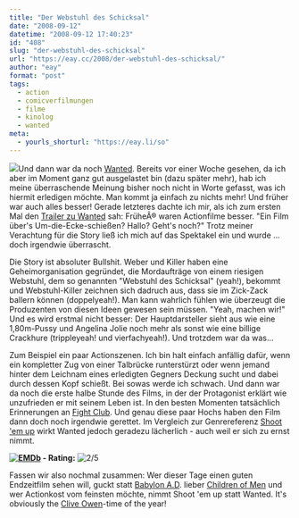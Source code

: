```yaml
---
title: "Der Webstuhl des Schicksal"
date: "2008-09-12"
datetime: "2008-09-12 17:40:23"
id: "408"
slug: "der-webstuhl-des-schicksal"
url: "https://eay.cc/2008/der-webstuhl-des-schicksal/"
author: "eay"
format: "post"
tags:
  - action
  - comicverfilmungen
  - filme
  - kinolog
  - wanted
meta:
  - yourls_shorturl: "https://eay.li/so"
---
```


![](/uploads/2008/wanted.jpg)Und dann war da noch [Wanted](http://www.imdb.com/title/tt0493464/). Bereits vor einer Woche gesehen, da ich aber im Moment ganz gut ausgelastet bin (dazu später mehr), hab ich meine überraschende Meinung bisher noch nicht in Worte gefasst, was ich hiermit erledigen möchte. Man kommt ja einfach zu nichts mehr! Und früher war auch alles besser! Gerade letzteres dachte ich mir, als ich zum ersten Mal den [Trailer zu Wanted](http://www.moviemaze.de/media/trailer/view/29587/cc555f1c768de5c969a2781fca7913ef/3700_trailer01-de_480.flv) sah: FrüheÂ® waren Actionfilme besser. "Ein Film über's Um-die-Ecke-schießen? Hallo? Geht's noch?" Trotz meiner Verachtung für die Story ließ ich mich auf das Spektakel ein und wurde ... doch irgendwie überrascht.

Die Story ist absoluter Bullshit. Weber und Killer haben eine Geheimorganisation gegründet, die Mordaufträge von einem riesigen Webstuhl, dem so genannten "Webstuhl des Schicksal" (yeah!), bekommt und Webstuhl-Killer zeichnen sich dadruch aus, dass sie im Zick-Zack ballern können (doppelyeah!). Man kann wahrlich fühlen wie überzeugt die Produzenten von diesen Ideen gewesen sein müssen. "Yeah, machen wir!" Und es wird erstmal nicht besser: Der Hauptdarsteller sieht aus wie eine 1,80m-Pussy und Angelina Jolie noch mehr als sonst wie eine billige Crackhure (trippleyeah! und vierfachyeah!). Und trotzdem war da was...

Zum Beispiel ein paar Actionszenen. Ich bin halt einfach anfällig dafür, wenn ein kompletter Zug von einer Talbrücke runterstürzt oder wenn jemand hinter dem Leichnam eines erledigten Gegners Deckung sucht und dabei durch dessen Kopf schießt. Bei sowas werde ich schwach. Und dann war da noch die erste halbe Stunde des Films, in der der Protagonist erklärt wie unzufrieden er mit seinem Leben ist. In den besten Momenten tatsächlich Erinnerungen an [Fight Club](http://www.amazon.de/exec/obidos/ASIN/B001B3IM7I/eayznet-21). Und genau diese paar Hochs haben den Film dann doch noch irgendwie gerettet. Im Vergleich zur Genrereferenz [Shoot 'em up](http://www.amazon.de/exec/obidos/ASIN/B000ZONFTY/eayznet-21) wirkt Wanted jedoch geradezu lächerlich - auch weil er sich zu ernst nimmt.

 **[![EMDb](/uploads/pages/emdb/emdb_mini.gif)](http://eay.cc/emdb/) - Rating:** ![2/5](/uploads/pages/emdb/s_2.gif)

Fassen wir also nochmal zusammen: Wer dieser Tage einen guten Endzeitfilm sehen will, guckt statt [Babylon A.D](//eay.cc/2008/endzeit-diesel/). lieber [Children of Men](http://www.amazon.de/exec/obidos/ASIN/B000NIMZZM/eayznet-21) und wer Actionkost vom feinsten möchte, nimmt Shoot 'em up statt Wanted. It's obviously the [Clive Owen](http://www.imdb.com/name/nm0654110/)\-time of the year!

